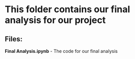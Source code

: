 # This folder contains our final analysis for our project

## Files:
<b>Final Analysis.ipynb</b> - The code for our final analysis
